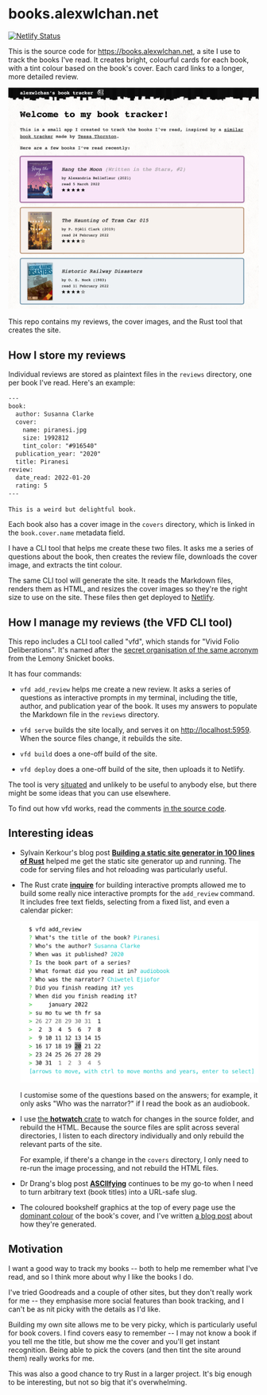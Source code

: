 # books.alexwlchan.net

[![Netlify Status](https://api.netlify.com/api/v1/badges/66a899f3-16ae-42af-b059-db28a1fbc731/deploy-status)](https://app.netlify.com/sites/books-alexwlchan/deploys)

This is the source code for <https://books.alexwlchan.net>, a site I use to track the books I've read.
It creates bright, colourful cards for each book, with a tint colour based on the book's cover.
Each card links to a longer, more detailed review.

![A screenshot of the homepage, which has a brief introductory paragraph and a list of three recent books.](books_screenshot.png)

This repo contains my reviews, the cover images, and the Rust tool that creates the site.



## How I store my reviews

Individual reviews are stored as plaintext files in the `reviews` directory, one per book I've read.
Here's an example:

```
---
book:
  author: Susanna Clarke
  cover:
    name: piranesi.jpg
    size: 1992812
    tint_color: "#916540"
  publication_year: "2020"
  title: Piranesi
review:
  date_read: 2022-01-20
  rating: 5
---

This is a weird but delightful book.
```

Each book also has a cover image in the `covers` directory, which is linked in the `book.cover.name` metadata field.

I have a CLI tool that helps me create these two files.
It asks me a series of questions about the book, then creates the review file, downloads the cover image, and extracts the tint colour.

The same CLI tool will generate the site.
It reads the Markdown files, renders them as HTML, and resizes the cover images so they're the right size to use on the site.
These files then get deployed to [Netlify].

[Netlify]: https://www.netlify.com/



## How I manage my reviews (the VFD CLI tool)

This repo includes a CLI tool called "vfd", which stands for "Vivid Folio Deliberations".
It's named after the [secret organisation of the same acronym][vfd] from the Lemony Snicket books.

It has four commands:

-   `vfd add_review` helps me create a new review.
    It asks a series of questions as interactive prompts in my terminal, including the title, author, and publication year of the book.
    It uses my answers to populate the Markdown file in the `reviews` directory.

-   `vfd serve` builds the site locally, and serves it on <http://localhost:5959>.
    When the source files change, it rebuilds the site.

-   `vfd build` does a one-off build of the site.

-   `vfd deploy` does a one-off build of the site, then uploads it to Netlify.

The tool is very [situated] and unlikely to be useful to anybody else, but there might be some ideas that you can use elsewhere.

To find out how vfd works, read the comments [in the source code](./src/main.rs).

[vfd]: https://snicket.fandom.com/wiki/Volunteer_Fire_Department
[situated]: https://www.drmaciver.com/2018/11/situated-software/



## Interesting ideas

*   Sylvain Kerkour's blog post [**Building a static site generator in 100 lines of Rust**](https://kerkour.com/rust-static-site-generator) helped me get the static site generator up and running.
    The code for serving files and hot reloading was particularly useful.

*   The Rust crate [**inquire**](https://crates.io/crates/inquire) for building interactive prompts allowed me to build some really nice interactive prompts for the `add_review` command.
    It includes free text fields, selecting from a fixed list, and even a calendar picker:

    ![Screenshot of a terminal with an inline calendar picker.](inquire_screenshot.png)

    I customise some of the questions based on the answers; for example, it only asks "Who was the narrator?" if I read the book as an audiobook.

*   I use [the **hotwatch** crate](https://crates.io/crates/hotwatch) to watch for changes in the source folder, and rebuild the HTML.
    Because the source files are split across several directories, I listen to each directory individually and only rebuild the relevant parts of the site.

    For example, if there's a change in the `covers` directory, I only need to re-run the image processing, and not rebuild the HTML files.

*   Dr Drang's blog post [**ASCIIfying**](http://www.leancrew.com/all-this/2014/10/asciifying/) continues to be my go-to when I need to turn arbitrary text (book titles) into a URL-safe slug.

*   The coloured bookshelf graphics at the top of every page use the [dominant colour](https://github.com/alexwlchan/dominant_colours) of the book's cover, and I've written [a blog post](https://alexwlchan.net/2022/01/rusty-shelves/) about how they're generated.


## Motivation

I want a good way to track my books -- both to help me remember what I've read, and so I think more about why I like the books I do.

I've tried Goodreads and a couple of other sites, but they don't really work for me -- they emphasise more social features than book tracking, and I can't be as nit picky with the details as I'd like.

Building my own site allows me to be very picky, which is particularly useful for book covers.
I find covers easy to remember -- I may not know a book if you tell me the title, but show me the cover and you'll get instant recognition.
Being able to pick the covers (and then tint the site around them) really works for me.

This was also a good chance to try Rust in a larger project.
It's big enough to be interesting, but not so big that it's overwhelming.
